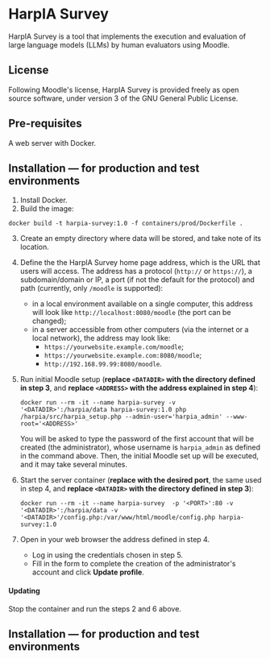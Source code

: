 # HarpIA Survey

HarpIA Survey is a tool that implements the execution and evaluation of
large language models (LLMs) by human evaluators using Moodle.

## License

Following Moodle's license,
HarpIA Survey is provided freely as open source software,
under version 3 of the GNU General Public License.

## Pre-requisites

A web server with Docker.

## Installation — for production and test environments

1. Install Docker.
2. Build the image:

```shell
docker build -t harpia-survey:1.0 -f containers/prod/Dockerfile .
```

3. Create an empty directory where data will be stored,
   and take note of its location.

4. Define the the HarpIA Survey home page address, which is the URL that
   users will access. The address has a protocol (`http://` or
   `https://`), a subdomain/domain or IP, a port (if not the default for
   the protocol) and path (currently, only `/moodle` is supported):

   - in a local environment available on a single
     computer, this address will look like `http://localhost:8080/moodle`
     (the port can be changed);
   - in a server accessible from other computers
     (via the internet or a local network), the address may look like:
     - `https://yourwebsite.example.com/moodle`;
     - `https://yourwebsite.example.com:8080/moodle`;
     - `http://192.168.99.99:8080/moodle`.

5. Run initial Moodle setup
   (**replace `<DATADIR>` with the directory defined in step 3**, and
   **replace `<ADDRESS>` with the address explained in step 4**):

   ```shell
   docker run --rm -it --name harpia-survey -v '<DATADIR>':/harpia/data harpia-survey:1.0 php /harpia/src/harpia_setup.php --admin-user='harpia_admin' --www-root='<ADDRESS>'
   ```

   You will be asked to type the password of the first account that will
   be created (the administrator), whose username is `harpia_admin` as defined
   in the command above.
   Then, the initial Moodle set up will be executed, and it may take several minutes.

6. Start the server container
   (**replace <PORT> with the desired port**, the same used in step 4, and
   **replace `<DATADIR>` with the directory defined in step 3**):

   ```shell
   docker run --rm -it --name harpia-survey  -p '<PORT>':80 -v '<DATADIR>':/harpia/data -v '<DATADIR>'/config.php:/var/www/html/moodle/config.php harpia-survey:1.0
   ```

7. Open in your web browser the address defined in step 4.
   - Log in using the credentials chosen in step 5.
   - Fill in the form to complete the creation of the administrator's account and click **Update profile**.

#### Updating

Stop the container and run the steps 2 and 6 above.

## Installation — for production and test environments

<!-- TODO -->
